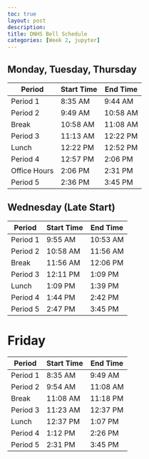 ```yaml
---
toc: true
layout: post
description: 
title: DNHS Bell Schedule
categories: [Week 2, jupyter]
---
```


## Monday, Tuesday, Thursday
|Period  |Start Time|End Time|
|------------|----------|--------|
|Period 1    |8:35 AM   |9:44  AM|
|Period 2    |9:49 AM   |10:58 AM|
|Break       |10:58 AM  |11:08 AM|
|Period 3    |11:13 AM  |12:22 PM|
|Lunch       |12:22 PM  |12:52 PM|
|Period 4    |12:57 PM  |2:06  PM|
|Office Hours|2:06 PM   |2:31  PM|
|Period 5    |2:36 PM   |3:45  PM|

## Wednesday (Late Start)
|Period  |Start Time|End Time|
|------------|----------|--------|
|Period 1    |9:55 AM   |10:53 AM|
|Period 2    |10:58 AM  |11:56 AM|
|Break       |11:56 AM  |12:06 PM|
|Period 3    |12:11 PM  |1:09  PM|
|Lunch       |1:09 PM   |1:39  PM|
|Period 4    |1:44 PM   |2:42  PM|
|Period 5    |2:47 PM   |3:45  PM|

# Friday 
|Period  |Start Time|End Time|
|------------|----------|--------|
|Period 1    |8:35 AM   |9:49  AM|
|Period 2    |9:54 AM   |11:08 AM|
|Break       |11:08 AM  |11:18 PM|
|Period 3    |11:23 AM  |12:37 PM|
|Lunch       |12:37 PM  |1:07  PM|
|Period 4    |1:12 PM   |2:26  PM|
|Period 5    |2:31 PM   |3:45  PM|
